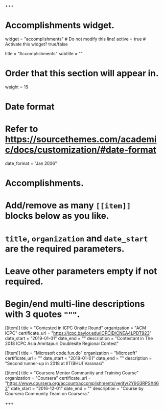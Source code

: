 +++
# Accomplishments widget.
widget = "accomplishments"  # Do not modify this line!
active = true  # Activate this widget? true/false

title = "Accomplish&shy;ments"
subtitle = ""

# Order that this section will appear in.
weight = 15

# Date format
#   Refer to https://sourcethemes.com/academic/docs/customization/#date-format
date_format = "Jan 2006"

# Accomplishments.
#   Add/remove as many `[[item]]` blocks below as you like.
#   `title`, `organization` and `date_start` are the required parameters.
#   Leave other parameters empty if not required.
#   Begin/end multi-line descriptions with 3 quotes `"""`.

[[item]]
  title = "Contested in ICPC Onsite Round"
  organization = "ACM ICPC"
  certificate_url = "https://icpc.baylor.edu/ICPCID/CNEA4LPDT923"
  date_start = "2019-01-01"
  date_end = ""
  description = "Contestant in The 2018 ICPC Asia Amritapuri Doublesite Regional Contest"

[[item]]
  title = "Microsoft code.fun.do"
  organization = "Microsoft"
  certificate_url = ""
  date_start = "2018-01-01"
  date_end = ""
  description = "Second runner-up in 2018 at IIT(BHU) Varanasi"
  
[[item]]
  title = "Coursera Mentor Community and Training Course"
  organization = "Coursera"
  certificate_url = "https://www.coursera.org/account/accomplishments/verify/2Y9G3RPSX462"
  date_start = "2016-12-01"
  date_end = ""
  description = "Course by Coursera Community Team on Coursera."

+++
